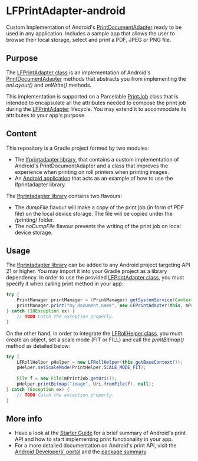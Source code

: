 # LFPrintAdapter-android
Custom Implementation of Android's [PrintDocumentAdapter][2] ready to be used in any application.
Includes a sample app that allows the user to browse their local storage, select and print a PDF, JPEG or PNG file.

## Purpose
The [LFPrintAdapter class][1] is an implementation of Android's [PrintDocumentAdapter][2] methods that abstracts you from implementing the _onLayout()_ and _onWrite()_ methods. 

This implementation is supported on a Parcelable [PrintJob][3] class that is intended to encapsulate all the attributes needed to compose the print job during the [LFPrintAdapter][1] lifecycle. You may extend it to accommodate its attributes to your app's purpose.

## Content
This repository is a Gradle project formed by two modules:

- The [lfprintadapter library][4], that contains a custom implementation of Android's PrintDocumentAdapter and a class that improves the experience when printing on roll printers when printing images.
- An [Android application][5] that acts as an example of how to use the lfprintadapter library. 

The [lfprintadapter library][4] contains two flavours:
+ The _dumpFile_ flavour will make a copy of the print job (in form of PDF file) on the local device storage. The file will be copied under the /printing/ folder. 
+ The _noDumpFile_ flavour prevents the writing of the print job on local device storage.

## Usage
The [lfprintadapter library][4] can be added to any Android project targeting API 21 or higher. You may import it into your Gradle project as a library dependency.
In order to use the provided [LFPrintAdapter class][1], you must specify it when calling print method in your app:

```java
try {
    PrintManager printManager = (PrintManager) getSystemService(Context.PRINT_SERVICE);
    printManager.print("my_document_name", new LFPrintAdapter(this, mPrintJob), null);
} catch (IOException ex) {
    // TODO Catch the exception properly.
}
```

On the other hand, in order to integrate the [LFRollHelper class][9], you must create an object, set a scale mode (FIT or FILL) and call the _printBitmap()_ method as detailed below: 

```java
try {
    LFRollHelper pHelper = new LFRollHelper(this.getBaseContext());
    pHelper.setScaleMode(PrintHelper.SCALE_MODE_FIT);
    
    File f = new File(mPrintJob.getUri());
    pHelper.printBitmap("image", Uri.fromFile(f), null);
} catch (Exception ex) {
    // TODO Catch the exception properly.
}
```

## More info
- Have a look at the [Starter Guide][6] for a brief summary of Android's print API and how to start implementing print functionality in your app. 
- For a more detailed documentation on Android's print API, visit the [Android Developers' portal][7] and the [package summary][8].

[1]: /lfprintadapter/src/main/java/com/hp/lfprintadapter/LFPrintAdapter.java
[2]: https://developer.android.com/reference/android/print/PrintDocumentAdapter.html
[3]: /com/hp/lfprintadapter/model/PrintJob.java
[4]: /lfprintadapter
[5]: /app
[6]: /Starter_Guide.pdf
[7]: https://developer.android.com/training/printing/index.html
[8]: https://developer.android.com/reference/android/print/package-summary.html
[9]: /lfprintadapter/src/main/java/com/hp/lfprintadapter/LFRollHelper.java